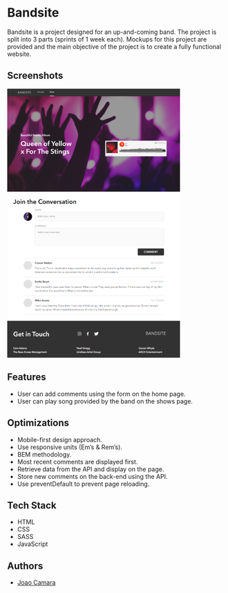 
# Bandsite

Bandsite is a project designed for an up-and-coming band. The project is split into 3 parts (sprints of 1 week each). Mockups for this project are provided and the main objective of the project is to create a fully functional website.

## Screenshots

<img src="/Screenshots/show_page-desktop.png" width="400"/>
<img src="/Screenshots/comments_form-tablet.png" width="400"/>


## Features

- User can add comments using the form on the home page.
- User can play song provided by the band on the shows page.


## Optimizations


-	Mobile-first design approach. 
-	Use responsive units (Em’s & Rem’s). 
-	BEM methodology.
-	Most recent comments are displayed first.
-	Retrieve data from the API and display on the page.
-	Store new comments on the back-end using the API.
-	Use preventDefault to prevent page reloading.




## Tech Stack

- HTML
- CSS
- SASS
- JavaScript
## Authors

- [Joao Camara](https://github.com/camarajoao)




